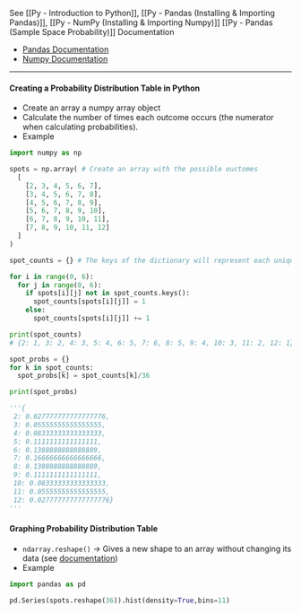 See [[Py - Introduction to Python]], [[Py - Pandas (Installing & Importing Pandas)]], [[Py - NumPy (Installing & Importing Numpy)]] [[Py - Pandas (Sample Space Probability)]]
Documentation
* [Pandas Documentation](https://pandas.pydata.org/docs/)
* [Numpy Documentation](https://numpy.org/doc/stable/index.html)

---
#### Creating a Probability Distribution Table in Python
* Create an array a numpy array object
* Calculate the number of times each outcome occurs (the numerator when calculating probabilities).  
* Example
```Python
import numpy as np 

spots = np.array( # Create an array with the possible ouctomes
  [
    [2, 3, 4, 5, 6, 7], 
    [3, 4, 5, 6, 7, 8], 
    [4, 5, 6, 7, 8, 9], 
    [5, 6, 7, 8, 9, 10], 
    [6, 7, 8, 9, 10, 11], 
    [7, 8, 9, 10, 11, 12] 
  ] 
)

spot_counts = {} # The keys of the dictionary will represent each unique outcome (the total number of spots), and the values will indicate the number of times each outcome can occur.

for i in range(0, 6):
  for j in range(0, 6):
    if spots[i][j] not in spot_counts.keys():
      spot_counts[spots[i][j]] = 1
    else:
      spot_counts[spots[i][j]] += 1

print(spot_counts) 
# {2: 1, 3: 2, 4: 3, 5: 4, 6: 5, 7: 6, 8: 5, 9: 4, 10: 3, 11: 2, 12: 1}

spot_probs = {}
for k in spot_counts:
  spot_probs[k] = spot_counts[k]/36

print(spot_probs)

'''{
 2: 0.027777777777777776,
 3: 0.05555555555555555,
 4: 0.08333333333333333,
 5: 0.1111111111111111,
 6: 0.1388888888888889,
 7: 0.16666666666666666,
 8: 0.1388888888888889,
 9: 0.1111111111111111,
 10: 0.08333333333333333,
 11: 0.05555555555555555,
 12: 0.027777777777777776}
'''
```

#### Graphing Probability Distribution Table
* `ndarray.reshape()` -> Gives a new shape to an array without changing its data (see [documentation](https://numpy.org/doc/stable/reference/generated/numpy.reshape.html#numpy.reshape))
* Example
```Python
import pandas as pd 

pd.Series(spots.reshape(36)).hist(density=True,bins=11)
```